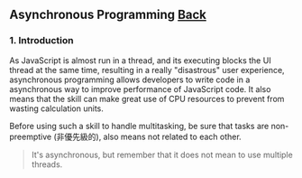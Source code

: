 ## Asynchronous Programming [Back](./../JavaScript.md)

### 1. Introduction

As JavaScript is almost run in a thread, and its executing blocks the UI thread at the same time, resulting in a really "disastrous" user experience, asynchronous programming allows developers to write code in a asynchronous way to improve performance of JavaScript code. It also means that the skill can make great use of CPU resources to prevent from wasting calculation units.

Before using such a skill to handle multitasking, be sure that tasks are non-preemptive (非優先級的), also means not related to each other.

> It's asynchronous, but remember that it does not mean to use multiple threads.

